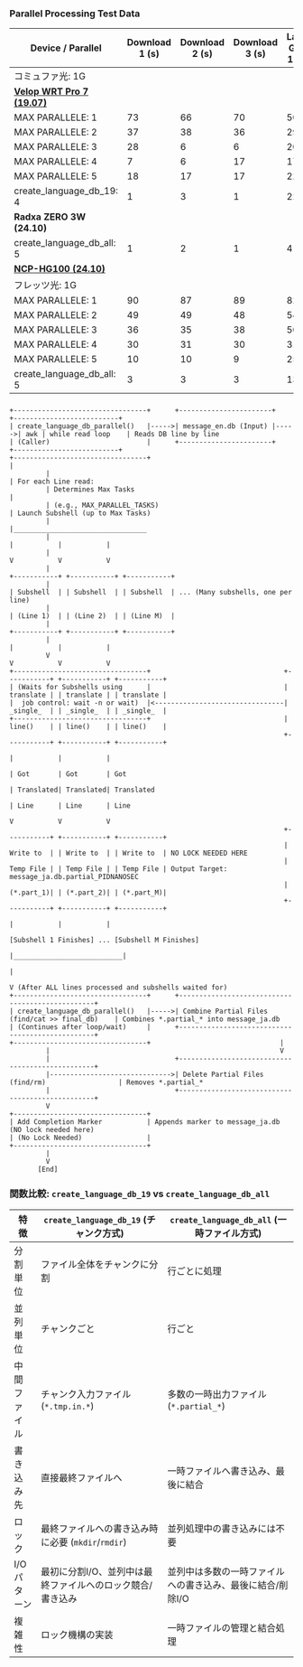 ### Parallel Processing Test Data

| Device / Parallel | Download 1 (s) | Download 2 (s) | Download 3 (s) | Lang Gen 1 (s) | Lang Gen 2 (s) | Lang Gen 3 (s) |
|-------------------|---------------|---------------|---------------|---------------|---------------|---------------|
| コミュファ光: 1G  |               |               |               |               |               |               |
| [**Velop WRT Pro 7 (19.07)**](https://qiita.com/site_u/items/aa619d4330a4f206d16b) |               |               |               |               |               |               |
| MAX PARALLELE: 1  | 73            | 66            | 70            | 50            | 51            | 49            |
| MAX PARALLELE: 2  | 37            | 38            | 36            | 29            | 25            | 24            |
| MAX PARALLELE: 3  | 28            | 6             | 6             | 20            | 18            | 18            |
| MAX PARALLELE: 4  | 7             | 6             | 17            | 17            | 18            | 22            |
| MAX PARALLELE: 5  | 18            | 17            | 17            | 22            | 29            | 26            |
| create_language_db_19: 4 | 1             | 3            | 1            | 22            | 22            | 21             |
| **Radxa ZERO 3W (24.10)** |               |               |               | 
| create_language_db_all: 5 | 1            | 2            | 1             | 4             | 5            | 5            |
| [**NCP-HG100 (24.10)**](https://qiita.com/site_u/items/e07cd5b6326039e45fde) |               |               |               |               |               |               |
| フレッツ光: 1G  |               |               |               |               |               |               |
| MAX PARALLELE: 1  | 90            | 87            | 89            | 82            | 82            | 82            |
| MAX PARALLELE: 2  | 49            | 49            | 48            | 54            | 60            | 59            |
| MAX PARALLELE: 3  | 36            | 35            | 38            | 50            | 47            | 42            |
| MAX PARALLELE: 4  | 30            | 31            | 30            | 31            | 31            | 32            |
| MAX PARALLELE: 5  | 10            | 10            | 9             | 25            | 23            | 23            |
| create_language_db_all: 5 | 3            | 3            | 3             | 13            | 14            | 14            |
### 

```
+---------------------------------+      +-----------------------+      +--------------------------+
| create_language_db_parallel()   |----->| message_en.db (Input) |----->| awk | while read loop    | Reads DB line by line
| (Caller)                        |      +-----------------------+      +--------------------------+
+---------------------------------+                                           |
         |                                                                    | For each Line read:
         | Determines Max Tasks                                               |
         | (e.g., MAX_PARALLEL_TASKS)                                         | Launch Subshell (up to Max Tasks)
         |                                                                    |_________________________________
         |                                                                    |           |           |
         |                                                                    V           V           V
         |                                                            +-----------+ +-----------+ +-----------+
         |                                                            | Subshell  | | Subshell  | | Subshell  | ... (Many subshells, one per line)
         |                                                            | (Line 1)  | | (Line 2)  | | (Line M)  |
         |                                                            +-----------+ +-----------+ +-----------+
         |                                                                    |           |           |
         V                                                                    V           V           V
+---------------------------------+                                 +-----------+ +-----------+ +-----------+
| (Waits for Subshells using      |                                 | translate | | translate | | translate |
|  job control: wait -n or wait)  |<--------------------------------| _single_  | | _single_  | | _single_  |
+---------------------------------+                                 | line()    | | line()    | | line()    |
                                                                    +-----------+ +-----------+ +-----------+
                                                                         |           |           |
                                                                         | Got       | Got       | Got
                                                                         | Translated| Translated| Translated
                                                                         | Line      | Line      | Line
                                                                         V           V           V
                                                                    +-----------+ +-----------+ +-----------+
                                                                    | Write to  | | Write to  | | Write to  | NO LOCK NEEDED HERE
                                                                    | Temp File | | Temp File | | Temp File | Output Target: message_ja.db.partial_PIDNANOSEC
                                                                    | (*.part_1)| | (*.part_2)| | (*.part_M)|
                                                                    +-----------+ +-----------+ +-----------+
                                                                         |           |           |
                                                                      [Subshell 1 Finishes] ... [Subshell M Finishes]
                                                                         |___________________________|
                                                                         |
                                                                         V (After ALL lines processed and subshells waited for)
+---------------------------------+      +-------------------------------------------------+
| create_language_db_parallel()   |----->| Combine Partial Files (find/cat >> final_db)    | Combines *.partial_* into message_ja.db
| (Continues after loop/wait)     |      +-------------------------------------------------+
+---------------------------------+                                |
         |                                                         V
         |                               +-------------------------------------------------+
         |------------------------------>| Delete Partial Files (find/rm)                  | Removes *.partial_*
         |                               +-------------------------------------------------+
         V
+---------------------------------+
| Add Completion Marker           | Appends marker to message_ja.db (NO lock needed here)
| (No Lock Needed)                |
+---------------------------------+
         |
         V
       [End]
```

### 関数比較: `create_language_db_19` vs `create_language_db_all`

| 特徴             | `create_language_db_19` (チャンク方式)          | `create_language_db_all` (一時ファイル方式)     |
| ---------------- | --------------------------------------------- | --------------------------------------------- |
| 分割単位         | ファイル全体をチャンクに分割                   | 行ごとに処理                               |
| 並列単位         | チャンクごと                                  | 行ごと                                     |
| 中間ファイル     | チャンク入力ファイル (`*.tmp.in.*`)             | 多数の一時出力ファイル (`*.partial_*`)        |
| 書き込み先       | 直接最終ファイルへ                           | 一時ファイルへ書き込み、最後に結合           |
| ロック           | 最終ファイルへの書き込み時に必要 (`mkdir`/`rmdir`) | 並列処理中の書き込みには不要               |
| I/Oパターン      | 最初に分割I/O、並列中は最終ファイルへのロック競合/書き込み | 並列中は多数の一時ファイルへの書き込み、最後に結合/削除I/O |
| 複雑性           | ロック機構の実装                             | 一時ファイルの管理と結合処理                 |



